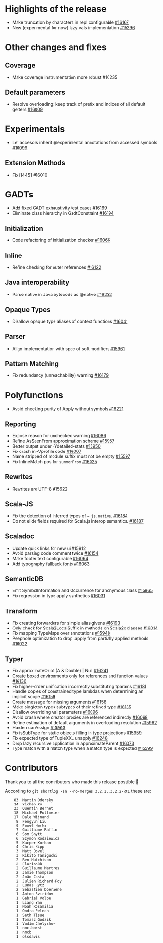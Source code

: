 # Highlights of the release

- Make truncation by characters in repl configurable [#16167](https://github.com/lampepfl/dotty/pull/16167)
- New (experimental for now) lazy vals implementation [#15296](https://github.com/lampepfl/dotty/pull/1)

# Other changes and fixes

## Coverage

- Make coverage instrumentation more robust [#16235](https://github.com/lampepfl/dotty/pull/16235)

## Default parameters

- Resolve overloading: keep track of prefix and indices of all default getters  [#16009](https://github.com/lampepfl/dotty/pull/16009)

# Experimentals

- Let accesors inherit @experimental annotations from accessed symbols [#16099](https://github.com/lampepfl/dotty/pull/16099)

## Extension Methods

- Fix i14451 [#16010](https://github.com/lampepfl/dotty/pull/16010)

# GADTs

- Add fixed GADT exhaustivity test cases [#16169](https://github.com/lampepfl/dotty/pull/16169)
- Eliminate class hierarchy in GadtConstraint [#16194](https://github.com/lampepfl/dotty/pull/16194)

## Initialization

- Code refactoring of initialization checker [#16066](https://github.com/lampepfl/dotty/pull/16066)

## Inline

- Refine checking for outer references [#16122](https://github.com/lampepfl/dotty/pull/16122)

## Java interoperability

- Parse native in Java bytecode as @native [#16232](https://github.com/lampepfl/dotty/pull/16232)

## Opaque Types

- Disallow opaque type aliases of context functions [#16041](https://github.com/lampepfl/dotty/pull/16041)

## Parser

- Align implementation with spec of soft modifiers [#15961](https://github.com/lampepfl/dotty/pull/15961)

## Pattern Matching

- Fix redundancy (unreachability) warning [#16179](https://github.com/lampepfl/dotty/pull/16179)

# Polyfunctions

- Avoid checking purity of Apply without symbols [#16221](https://github.com/lampepfl/dotty/pull/16221)

## Reporting

- Expose reason for unchecked warning [#16086](https://github.com/lampepfl/dotty/pull/16086)
- Refine AsSeenFrom approximation scheme [#15957](https://github.com/lampepfl/dotty/pull/15957)
- Better output under -Ydetailed-stats [#15950](https://github.com/lampepfl/dotty/pull/15950)
- Fix crash in -Vprofile code [#16007](https://github.com/lampepfl/dotty/pull/16007)
- Name stripped of module suffix must not be empty [#15597](https://github.com/lampepfl/dotty/pull/15597)
- Fix InlineMatch pos for `summonFrom` [#16025](https://github.com/lampepfl/dotty/pull/16025)

## Rewrites

- Rewrites are UTF-8 [#15622](https://github.com/lampepfl/dotty/pull/15622)

## Scala-JS

- Fix the detection of inferred types of `= js.native`. [#16184](https://github.com/lampepfl/dotty/pull/16184)
- Do not elide fields required for Scala.js interop semantics. [#16187](https://github.com/lampepfl/dotty/pull/16187)

## Scaladoc

- Update quick links for new ui [#15912](https://github.com/lampepfl/dotty/pull/15912)
- Avoid parsing code comment twice [#16154](https://github.com/lampepfl/dotty/pull/16154)
- Make footer text configurable [#16064](https://github.com/lampepfl/dotty/pull/16064)
- Add typography fallback fonts [#16063](https://github.com/lampepfl/dotty/pull/16063)

## SemanticDB

- Emit SymbolInformation and Occurrence for anonymous class [#15865](https://github.com/lampepfl/dotty/pull/15865)
- Fix regression in type apply synthetics [#16031](https://github.com/lampepfl/dotty/pull/16031)

## Transform

- Fix creating forwarders for simple alias givens [#16193](https://github.com/lampepfl/dotty/pull/16193)
- Only check for Scala2LocalSuffix in methods on Scala2x classes [#16014](https://github.com/lampepfl/dotty/pull/16014)
- Fix mapping TypeMaps over annotations [#15948](https://github.com/lampepfl/dotty/pull/15948)
- Peephole optimization to drop .apply from partially applied methods [#16022](https://github.com/lampepfl/dotty/pull/16022)

## Typer

- Fix approximateOr of (A & Double) | Null [#16241](https://github.com/lampepfl/dotty/pull/16241)
- Create boxed environments only for references and function values [#16136](https://github.com/lampepfl/dotty/pull/16136)
- Fix higher-order unification incorrectly substituting tparams [#16181](https://github.com/lampepfl/dotty/pull/16181)
- Handle copies of constrained type lambdas when determining an implicit scope [#16159](https://github.com/lampepfl/dotty/pull/16159)
- Create message for missing arguments [#16158](https://github.com/lampepfl/dotty/pull/16158)
- Make singleton types subtypes of their refined type [#16135](https://github.com/lampepfl/dotty/pull/16135)
- Disallow overriding val parameters [#16096](https://github.com/lampepfl/dotty/pull/16096)
- Avoid crash where creator proxies are referenced indirectly [#16098](https://github.com/lampepfl/dotty/pull/16098)
- Refine estimation of default arguments in overloading resolution [#15962](https://github.com/lampepfl/dotty/pull/15962)
- Harden canAssign [#15963](https://github.com/lampepfl/dotty/pull/15963)
- Fix isSubType for static objects filling in type projections [#15959](https://github.com/lampepfl/dotty/pull/15959)
- Fix expected type of TupleXXL unapply [#16248](https://github.com/lampepfl/dotty/pull/16248)
- Drop lazy recursive application in approximateParent [#16073](https://github.com/lampepfl/dotty/pull/16073)
- Type match with a match type when a match type is expected [#15599](https://github.com/lampepfl/dotty/pull/15599)

# Contributors

Thank you to all the contributors who made this release possible 🎉

According to `git shortlog -sn --no-merges 3.2.1..3.2.2-RC1` these are:

```
    83  Martin Odersky
    24  Yichen Xu
    23  Quentin Bernet
    18  Michael Pollmeier
    17  Dale Wijnand
     8  Fengyun Liu
     8  Paweł Marks
     7  Guillaume Raffin
     6  Som Snytt
     6  Szymon Rodziewicz
     5  Kacper Korban
     4  Chris Kipp
     3  Matt Bovel
     3  Rikito Taniguchi
     2  Ben Hutchison
     2  Florian3k
     2  Guillaume Martres
     2  Jamie Thompson
     2  João Costa
     2  Julien Richard-Foy
     2  Lukas Rytz
     2  Sébastien Doeraene
     1  Anton Sviridov
     1  Gabriel Volpe
     1  Liang Yan
     1  Noah Rosamilia
     1  Ondra Pelech
     1  Seth Tisue
     1  Tomasz Godzik
     1  Vadim Chelyshov
     1  nmc.borst
     1  nmcb
     1  olsdavis
```
